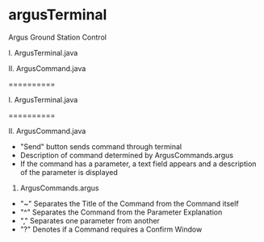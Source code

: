 argusTerminal
=============

Argus Ground Station Control

I. ArgusTerminal.java

II. ArgusCommand.java

==========

I. ArgusTerminal.java

==========

II. ArgusCommand.java

  * "Send" button sends command through terminal
  * Description of command determined by ArgusCommands.argus
  * If the command has a parameter, a text field appears and a description of the parameter is displayed

1. ArgusCommands.argus

  * "~" Separates the Title of the Command from the Command itself
  * "^" Separates the Command from the Parameter Explanation
  * "," Separates one parameter from another
  * "?" Denotes if a Command requires a Confirm Window
